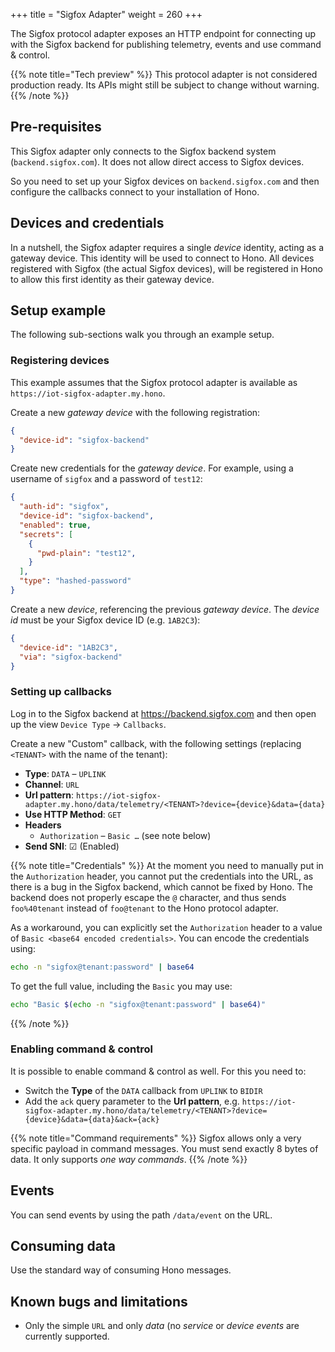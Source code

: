 +++
title = "Sigfox Adapter"
weight = 260
+++

The Sigfox protocol adapter exposes an HTTP endpoint for connecting up with
the Sigfox backend for publishing telemetry, events and use command & control.
<!--more-->

{{% note title="Tech preview" %}}
This protocol adapter is not considered production ready. Its APIs might still
be subject to change without warning.
{{% /note %}}

## Pre-requisites

This Sigfox adapter only connects to the Sigfox backend system
(`backend.sigfox.com`). It does not allow direct access to Sigfox devices.

So you need to set up your Sigfox devices on `backend.sigfox.com` and then
configure the callbacks connect to your installation of Hono.

## Devices and credentials

In a nutshell, the Sigfox adapter requires a single *device* identity, acting
as a gateway device. This identity will be used to connect to Hono. All devices
registered with Sigfox (the actual Sigfox devices), will be registered in Hono
to allow this first identity as their gateway device.

## Setup example

The following sub-sections walk you through an example setup.

### Registering devices

This example assumes that the Sigfox protocol adapter is available as
`https://iot-sigfox-adapter.my.hono`.

Create a new *gateway device* with the following registration:

~~~json
{
  "device-id": "sigfox-backend"
}
~~~

Create new credentials for the *gateway device*. For example, using
a username of `sigfox` and a password of `test12`:

~~~json
{
  "auth-id": "sigfox",
  "device-id": "sigfox-backend",
  "enabled": true,
  "secrets": [
    {
      "pwd-plain": "test12",
    }
  ],
  "type": "hashed-password"
}
~~~

Create a new *device*, referencing the previous *gateway device*. The
*device id* must be your Sigfox device ID (e.g. `1AB2C3`):

~~~json
{
  "device-id": "1AB2C3",
  "via": "sigfox-backend"
}
~~~

### Setting up callbacks

Log in to the Sigfox backend at https://backend.sigfox.com and then open up
the view `Device Type` -> `Callbacks`.

Create a new "Custom" callback, with the following settings
(replacing `<TENANT>` with the name of the tenant):

* **Type**: `DATA` – `UPLINK`
* **Channel**: `URL`
* **Url pattern**: `https://iot-sigfox-adapter.my.hono/data/telemetry/<TENANT>?device={device}&data={data}`
* **Use HTTP Method**: `GET`
* **Headers**
  * `Authorization` – `Basic …` (see note below)
* **Send SNI**: ☑ (Enabled)

{{% note title="Credentials" %}}
At the moment you need to manually put in the `Authorization` header,
you cannot put the credentials into the URL, as there is a bug in the
Sigfox backend, which cannot be fixed by Hono. The backend does not
properly escape the `@` character, and thus sends `foo%40tenant`
instead of `foo@tenant` to the Hono protocol adapter.

As a workaround, you can explicitly set the `Authorization` header to a
value of `Basic <base64 encoded credentials>`. You can encode the
credentials using:

~~~sh
echo -n "sigfox@tenant:password" | base64
~~~

To get the full value, including the `Basic` you may use:

~~~sh
echo "Basic $(echo -n "sigfox@tenant:password" | base64)"
~~~

{{% /note %}}

### Enabling command & control

It is possible to enable command & control as well. For this you need to:

* Switch the **Type** of the `DATA` callback from `UPLINK` to `BIDIR`
* Add the `ack` query parameter to the **Url pattern**, e.g. `https://iot-sigfox-adapter.my.hono/data/telemetry/<TENANT>?device={device}&data={data}&ack={ack}`

{{% note title="Command requirements" %}}
Sigfox allows only a very specific payload in command messages. You must send
exactly 8 bytes of data. It only supports *one way commands*.
{{% /note %}}

## Events

You can send events by using the path `/data/event` on the URL.

## Consuming data

Use the standard way of consuming Hono messages.

## Known bugs and limitations

* Only the simple `URL` and only *data* (no *service* or *device events* are
  currently supported.
